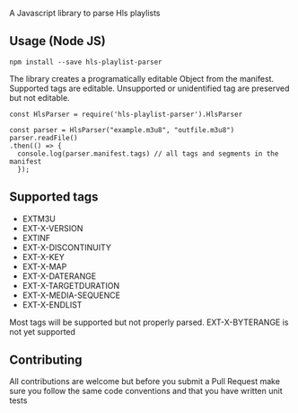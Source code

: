 A Javascript library to parse Hls playlists

## Usage (Node JS)

```
npm install --save hls-playlist-parser
```

The library creates a programatically editable Object from the manifest. Supported tags are editable. Unsupported
or unidentified tag are preserved but not editable.

```
const HlsParser = require('hls-playlist-parser').HlsParser

const parser = HlsParser("example.m3u8", "outfile.m3u8")
parser.readFile()
.then(() => {
  console.log(parser.manifest.tags) // all tags and segments in the manifest
  });
```
## Supported tags
*   EXTM3U
*   EXT-X-VERSION
*   EXTINF
*   EXT-X-DISCONTINUITY
*   EXT-X-KEY
*   EXT-X-MAP
*   EXT-X-DATERANGE
*   EXT-X-TARGETDURATION
*   EXT-X-MEDIA-SEQUENCE
*   EXT-X-ENDLIST

Most tags will be supported but not properly parsed. EXT-X-BYTERANGE is not yet supported

## Contributing
All contributions are welcome but before you submit a Pull Request make sure you follow the same
code conventions and that you have written unit tests
